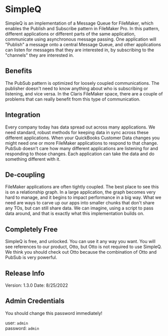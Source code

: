# SimpleQ

SimpleQ is an implementation of a Message Queue for FileMaker, which enables the Publish and Subscribe pattern in FileMaker Pro. In this pattern, different applications or different parts of the same application, communicate using asynchronous message passing. One application will "Publish" a message onto a central Message Queue, and other applications can listen for messages that they are interested in, by subscribing to the "channels" they are interested in.

## Benefits

The PubSub pattern is optimized for loosely coupled communications. The publisher doesn't need to know anything about who is subscribing or listening, and vice versa. In the Claris FileMaker space, there are a couple of problems that can really benefit from this type of communication.

## Integration

Every company today has data spread out across many applications. We need standard, robust methods for keeping data in sync across these different applications. When your QuickBooks Customer Data changes you might need one or more FileMaker applications to respond to that change. PubSub doesn't care how many different applications are listening for and responding to those changes. Each application can take the data and do something different with it.

## De-coupling

FileMaker applications are often tightly coupled. The best place to see this is on a relationship graph. In a large application, the graph becomes very hard to manage, and it begins to impact performance in a big way. What we need are ways to carve up our apps into smaller chunks that don't share any TOs, but can still share data. We can imagine, using a script to pass data around, and that is exactly what this implementation builds on.

## Completely Free

SimpleQ is free, and unlocked. You can use it any way you want. You will see references to our product, Otto, but Otto is not required to use SimpleQ. We think you should check out Otto because the combination of Otto and PubSub is very powerful.

## Release Info

Version: 1.3.0
Date: 8/25/2022

## Admin Credentials

You should change this password immediately!

user: `admin`  
password: `admin`
